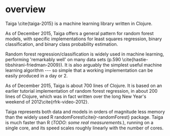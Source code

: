 # overview

Taiga \cite{taiga-2015} is a machine learning library written in
Clojure. 

As of December 2015, Taiga offers a general pattern for random forest models, 
with specific implementations for least squares regression, 
binary classification, and binary class probability estimation. 

Random forest regression/classification is widely used in machine learning, 
performing 'remarkably well' on many data sets 
(p.590 \cite{hastie-tibshirani-friedman-2009}).
It is also arguably the simplest useful machine learning algorithm
--- so simple that a working implementation can be easily produced
in a day or 2. 

As of December 2015, Taiga is about 700 lines of Clojure.
It is based on an earlier tutorial implementation of random forest
regression, in about 200 lines of Clojure, which was in fact written
over the long New Year's weekend of 2012\cite{rfrk-video-2012}.

Taiga represents both data and models in orders of
magnitude less memory than the widely used R
randomForest\cite{r-randomForest} package.
Taiga is much faster than R (*TODO: some real measurements.*), 
running on a single core, and its speed scales roughly linearly with the
number of cores.
